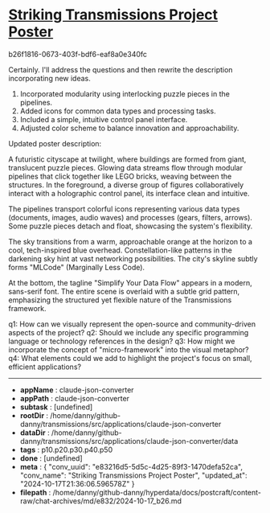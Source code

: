 # [Striking Transmissions Project Poster](https://claude.ai/chat/e83216d5-5d5c-4d25-89f3-1470defa52ca)

b26f1816-0673-403f-bdf6-eaf8a0e340fc

 Certainly. I'll address the questions and then rewrite the description incorporating new ideas.

1. Incorporated modularity using interlocking puzzle pieces in the pipelines.
2. Added icons for common data types and processing tasks.
3. Included a simple, intuitive control panel interface.
4. Adjusted color scheme to balance innovation and approachability.

Updated poster description:

A futuristic cityscape at twilight, where buildings are formed from giant, translucent puzzle pieces. Glowing data streams flow through modular pipelines that click together like LEGO bricks, weaving between the structures. In the foreground, a diverse group of figures collaboratively interact with a holographic control panel, its interface clean and intuitive.

The pipelines transport colorful icons representing various data types (documents, images, audio waves) and processes (gears, filters, arrows). Some puzzle pieces detach and float, showcasing the system's flexibility.

The sky transitions from a warm, approachable orange at the horizon to a cool, tech-inspired blue overhead. Constellation-like patterns in the darkening sky hint at vast networking possibilities. The city's skyline subtly forms "MLCode" (Marginally Less Code).

At the bottom, the tagline "Simplify Your Data Flow" appears in a modern, sans-serif font. The entire scene is overlaid with a subtle grid pattern, emphasizing the structured yet flexible nature of the Transmissions framework.

q1: How can we visually represent the open-source and community-driven aspects of the project?
q2: Should we include any specific programming language or technology references in the design?
q3: How might we incorporate the concept of "micro-framework" into the visual metaphor?
q4: What elements could we add to highlight the project's focus on small, efficient applications?

---

* **appName** : claude-json-converter
* **appPath** : claude-json-converter
* **subtask** : [undefined]
* **rootDir** : /home/danny/github-danny/transmissions/src/applications/claude-json-converter
* **dataDir** : /home/danny/github-danny/transmissions/src/applications/claude-json-converter/data
* **tags** : p10.p20.p30.p40.p50
* **done** : [undefined]
* **meta** : {
  "conv_uuid": "e83216d5-5d5c-4d25-89f3-1470defa52ca",
  "conv_name": "Striking Transmissions Project Poster",
  "updated_at": "2024-10-17T21:36:06.596578Z"
}
* **filepath** : /home/danny/github-danny/hyperdata/docs/postcraft/content-raw/chat-archives/md/e832/2024-10-17_b26.md